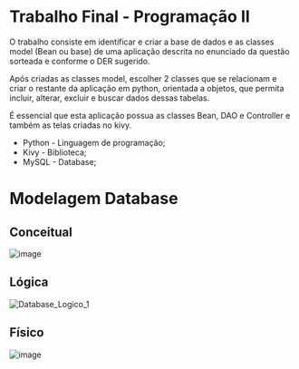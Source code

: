 # Trabalho Final - Programação II

O trabalho consiste em identificar e criar a base de dados e as classes model (Bean ou base) de uma aplicação descrita no enunciado da questão sorteada  e conforme o DER sugerido.

Após criadas as classes model, escolher 2 classes que se relacionam e criar o restante da aplicação em python, orientada a objetos, que permita incluir, alterar, excluir e buscar dados dessas tabelas.

É essencial que esta aplicação possua as classes Bean, DAO e Controller e também as telas criadas no kivy.


- Python - Linguagem de programação;
- Kivy - Biblioteca;
- MySQL - Database;

# Modelagem Database

## Conceitual

![image](https://user-images.githubusercontent.com/69767337/143152914-f29b13b8-f3f8-4b93-a6f4-5575cae50138.png)

## Lógica

![Database_Logico_1](https://user-images.githubusercontent.com/69767337/143152968-29196823-038d-4e7a-bd0e-28be67918b01.png)

## Físico

![image](https://user-images.githubusercontent.com/69767337/143153094-0076398d-1537-45ac-a77c-5ee5ecc29325.png)

